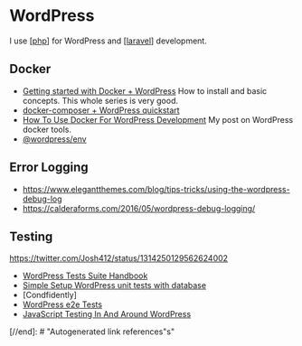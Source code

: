# WordPress

I use [[php]] for WordPress and [[laravel]] development.

## Docker

- [Getting started with Docker + WordPress](https://buddy.works/guides/wordpress-docker-kubernetes-part-1) How to install and basic concepts. This whole series is very good.
- [docker-composer + WordPress quickstart](https://docs.docker.com/compose/wordpress/)
- [How To Use Docker For WordPress Development](https://dev.to/shelob9/how-to-use-docker-for-wordpress-development-28c6) My post on WordPress docker tools.
- [@wordpress/env](https://developer.wordpress.org/block-editor/packages/packages-env/)

## Error Logging

- https://www.elegantthemes.com/blog/tips-tricks/using-the-wordpress-debug-log
- https://calderaforms.com/2016/05/wordpress-debug-logging/

## Testing

https://twitter.com/Josh412/status/1314250129562624002

- [WordPress Tests Suite Handbook](https://make.wordpress.org/core/handbook/testing/automated-testing/writing-phpunit-tests/)
- [Simple Setup WordPress unit tests with database](https://macarthur.me/posts/simpler-unit-testing-for-wordpress)
- [Condfidently]
- [WordPress e2e Tests](https://www.npmjs.com/package/@wordpress/e2e-tests)
- [JavaScript Testing In And Around WordPress](http://react-wordpress-testing.joshpress.net/)

[//begin]: # "Autogenerated link references for markdown compatibility"
[php]: php "PHP"
[laravel]: laravel "Laravel"
[//end]: # "Autogenerated link references"s"
